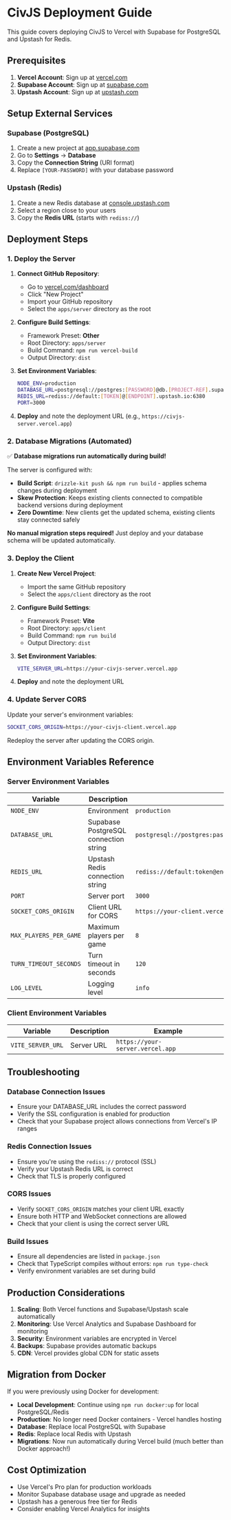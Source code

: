# CivJS Deployment Guide

This guide covers deploying CivJS to Vercel with Supabase for PostgreSQL and Upstash for Redis.

## Prerequisites

1. **Vercel Account**: Sign up at [vercel.com](https://vercel.com)
2. **Supabase Account**: Sign up at [supabase.com](https://supabase.com)
3. **Upstash Account**: Sign up at [upstash.com](https://upstash.com)

## Setup External Services

### Supabase (PostgreSQL)

1. Create a new project at [app.supabase.com](https://app.supabase.com)
2. Go to **Settings** → **Database**
3. Copy the **Connection String** (URI format)
4. Replace `[YOUR-PASSWORD]` with your database password

### Upstash (Redis)

1. Create a new Redis database at [console.upstash.com](https://console.upstash.com)
2. Select a region close to your users
3. Copy the **Redis URL** (starts with `rediss://`)

## Deployment Steps

### 1. Deploy the Server

1. **Connect GitHub Repository**:
   - Go to [vercel.com/dashboard](https://vercel.com/dashboard)
   - Click "New Project"
   - Import your GitHub repository
   - Select the `apps/server` directory as the root

2. **Configure Build Settings**:
   - Framework Preset: **Other**
   - Root Directory: `apps/server`
   - Build Command: `npm run vercel-build`
   - Output Directory: `dist`

3. **Set Environment Variables**:
   ```bash
   NODE_ENV=production
   DATABASE_URL=postgresql://postgres:[PASSWORD]@db.[PROJECT-REF].supabase.co:5432/postgres
   REDIS_URL=rediss://default:[TOKEN]@[ENDPOINT].upstash.io:6380
   PORT=3000
   ```

4. **Deploy** and note the deployment URL (e.g., `https://civjs-server.vercel.app`)

### 2. Database Migrations (Automated)

✅ **Database migrations run automatically during build!** 

The server is configured with:
- **Build Script**: `drizzle-kit push && npm run build` - applies schema changes during deployment
- **Skew Protection**: Keeps existing clients connected to compatible backend versions during deployment  
- **Zero Downtime**: New clients get the updated schema, existing clients stay connected safely

**No manual migration steps required!** Just deploy and your database schema will be updated automatically.

### 3. Deploy the Client

1. **Create New Vercel Project**:
   - Import the same GitHub repository
   - Select the `apps/client` directory as the root

2. **Configure Build Settings**:
   - Framework Preset: **Vite**
   - Root Directory: `apps/client`
   - Build Command: `npm run build`
   - Output Directory: `dist`

3. **Set Environment Variables**:
   ```bash
   VITE_SERVER_URL=https://your-civjs-server.vercel.app
   ```

4. **Deploy** and note the deployment URL

### 4. Update Server CORS

Update your server's environment variables:

```bash
SOCKET_CORS_ORIGIN=https://your-civjs-client.vercel.app
```

Redeploy the server after updating the CORS origin.

## Environment Variables Reference

### Server Environment Variables

| Variable | Description | Example |
|----------|-------------|---------|
| `NODE_ENV` | Environment | `production` |
| `DATABASE_URL` | Supabase PostgreSQL connection string | `postgresql://postgres:pass@db.ref.supabase.co:5432/postgres` |
| `REDIS_URL` | Upstash Redis connection string | `rediss://default:token@endpoint.upstash.io:6380` |
| `PORT` | Server port | `3000` |
| `SOCKET_CORS_ORIGIN` | Client URL for CORS | `https://your-client.vercel.app` |
| `MAX_PLAYERS_PER_GAME` | Maximum players per game | `8` |
| `TURN_TIMEOUT_SECONDS` | Turn timeout in seconds | `120` |
| `LOG_LEVEL` | Logging level | `info` |

### Client Environment Variables

| Variable | Description | Example |
|----------|-------------|---------|
| `VITE_SERVER_URL` | Server URL | `https://your-server.vercel.app` |

## Troubleshooting

### Database Connection Issues

- Ensure your DATABASE_URL includes the correct password
- Verify the SSL configuration is enabled for production
- Check that your Supabase project allows connections from Vercel's IP ranges

### Redis Connection Issues

- Ensure you're using the `rediss://` protocol (SSL)
- Verify your Upstash Redis URL is correct
- Check that TLS is properly configured

### CORS Issues

- Verify `SOCKET_CORS_ORIGIN` matches your client URL exactly
- Ensure both HTTP and WebSocket connections are allowed
- Check that your client is using the correct server URL

### Build Issues

- Ensure all dependencies are listed in `package.json`
- Check that TypeScript compiles without errors: `npm run type-check`
- Verify environment variables are set during build

## Production Considerations

1. **Scaling**: Both Vercel functions and Supabase/Upstash scale automatically
2. **Monitoring**: Use Vercel Analytics and Supabase Dashboard for monitoring
3. **Security**: Environment variables are encrypted in Vercel
4. **Backups**: Supabase provides automatic backups
5. **CDN**: Vercel provides global CDN for static assets

## Migration from Docker

If you were previously using Docker for development:

- **Local Development**: Continue using `npm run docker:up` for local PostgreSQL/Redis
- **Production**: No longer need Docker containers - Vercel handles hosting
- **Database**: Replace local PostgreSQL with Supabase
- **Redis**: Replace local Redis with Upstash
- **Migrations**: Now run automatically during Vercel build (much better than Docker approach!)

## Cost Optimization

- Use Vercel's Pro plan for production workloads
- Monitor Supabase database usage and upgrade as needed  
- Upstash has a generous free tier for Redis
- Consider enabling Vercel Analytics for insights